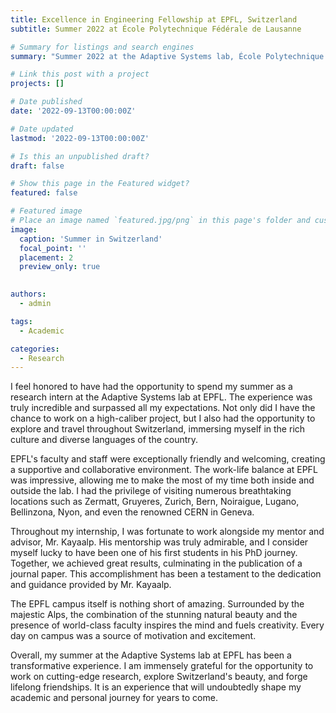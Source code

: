 ```yaml
---
title: Excellence in Engineering Fellowship at EPFL, Switzerland
subtitle: Summer 2022 at École Polytechnique Fédérale de Lausanne

# Summary for listings and search engines
summary: "Summer 2022 at the Adaptive Systems lab, École Polytechnique Fédérale de Lausanne" 

# Link this post with a project
projects: []

# Date published
date: '2022-09-13T00:00:00Z'

# Date updated
lastmod: '2022-09-13T00:00:00Z'

# Is this an unpublished draft?
draft: false

# Show this page in the Featured widget?
featured: false

# Featured image
# Place an image named `featured.jpg/png` in this page's folder and customize its options here.
image:
  caption: 'Summer in Switzerland'
  focal_point: ''
  placement: 2
  preview_only: true

  
authors:
  - admin 

tags:
  - Academic 

categories:
  - Research 
---  
```



I feel honored to have had the opportunity to spend my summer as a research intern at the Adaptive Systems lab at EPFL. The experience was truly incredible and surpassed all my expectations. Not only did I have the chance to work on a high-caliber project, but I also had the opportunity to explore and travel throughout Switzerland, immersing myself in the rich culture and diverse languages of the country.

EPFL's faculty and staff were exceptionally friendly and welcoming, creating a supportive and collaborative environment. The work-life balance at EPFL was impressive, allowing me to make the most of my time both inside and outside the lab. I had the privilege of visiting numerous breathtaking locations such as Zermatt, Gruyeres, Zurich, Bern, Noiraigue, Lugano, Bellinzona, Nyon, and even the renowned CERN in Geneva.

Throughout my internship, I was fortunate to work alongside my mentor and advisor, Mr. Kayaalp. His mentorship was truly admirable, and I consider myself lucky to have been one of his first students in his PhD journey. Together, we achieved great results, culminating in the publication of a journal paper. This accomplishment has been a testament to the dedication and guidance provided by Mr. Kayaalp.

The EPFL campus itself is nothing short of amazing. Surrounded by the majestic Alps, the combination of the stunning natural beauty and the presence of world-class faculty inspires the mind and fuels creativity. Every day on campus was a source of motivation and excitement.

Overall, my summer at the Adaptive Systems lab at EPFL has been a transformative experience. I am immensely grateful for the opportunity to work on cutting-edge research, explore Switzerland's beauty, and forge lifelong friendships. It is an experience that will undoubtedly shape my academic and personal journey for years to come.




 





